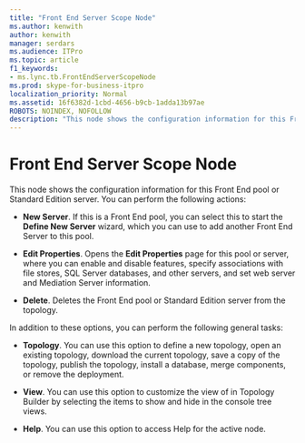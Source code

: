 ```yaml
---
title: "Front End Server Scope Node"
ms.author: kenwith
author: kenwith
manager: serdars
ms.audience: ITPro
ms.topic: article
f1_keywords:
- ms.lync.tb.FrontEndServerScopeNode
ms.prod: skype-for-business-itpro
localization_priority: Normal
ms.assetid: 16f6382d-1cbd-4656-b9cb-1adda13b97ae
ROBOTS: NOINDEX, NOFOLLOW
description: "This node shows the configuration information for this Front End pool or Standard Edition server. You can perform the following actions:"
---
```


# Front End Server Scope Node
 
This node shows the configuration information for this Front End pool or Standard Edition server. You can perform the following actions:
  
- **New Server**. If this is a Front End pool, you can select this to start the **Define New Server** wizard, which you can use to add another Front End Server to this pool.
    
- **Edit Properties**. Opens the **Edit Properties** page for this pool or server, where you can enable and disable features, specify associations with file stores, SQL Server databases, and other servers, and set web server and Mediation Server information.
    
- **Delete**. Deletes the Front End pool or Standard Edition server from the topology.
    
In addition to these options, you can perform the following general tasks:
  
- **Topology**. You can use this option to define a new topology, open an existing topology, download the current topology, save a copy of the topology, publish the topology, install a database, merge components, or remove the deployment.
    
- **View**. You can use this option to customize the view of in Topology Builder by selecting the items to show and hide in the console tree views.
    
- **Help**. You can use this option to access Help for the active node.
    

